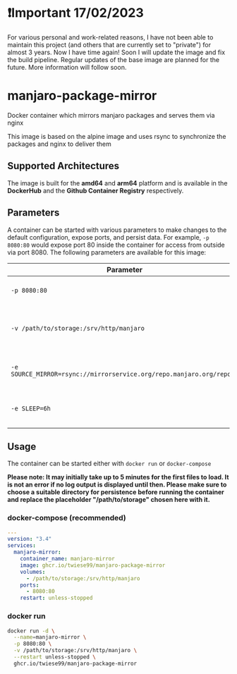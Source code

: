 # ❗Important 17/02/2023
For various personal and work-related reasons, I have not been able to maintain this project (and others that are currently set to "private") for almost 3 years. Now I have time again! Soon I will update the image and fix the build pipeline. Regular updates of the base image are planned for the future. More information will follow soon.

# manjaro-package-mirror
Docker container which mirrors manjaro packages and serves them via nginx

This image is based on the alpine image and uses rsync to synchronize the packages and nginx to deliver them

## Supported Architectures
The image is built for the **amd64** and **arm64** platform and is available in the **DockerHub** and the **Github Container Registry** respectively.

## Parameters
A container can be started with various parameters to make changes to the default configuration, expose ports, and persist data. For example, `-p 8080:80` would expose port 80 inside the container for access from outside via port 8080. The following parameters are available for this image:

| Parameter                                                            | Function                                                    |
| -------------------------------------------------------------------- | ----------------------------------------------------------- |
| `-p 8080:80`                                                         | Binds container port 80 to host port 8080                   |
| `-v /path/to/storage:/srv/http/manjaro`                              | Persists the package repository data under /path/to/storage |
| `-e SOURCE_MIRROR=rsync://mirrorservice.org/repo.manjaro.org/repos/` | Allows to use another mirror for synchronization            |
| `-e SLEEP=6h`                                                        | Adjusts the pause time between synchronizations             |

## Usage
The container can be started either with `docker run` or `docker-compose`

**Please note: It may initially take up to 5 minutes for the first files to load. It is not an error if no log output is displayed until then. Please make sure to choose a suitable directory for persistence before running the container and replace the placeholder "/path/to/storage" chosen here with it.**

### docker-compose (recommended)
````yaml
---
version: "3.4"
services:
  manjaro-mirror:
    container_name: manjaro-mirror
    image: ghcr.io/twiese99/manjaro-package-mirror
    volumes:
      - /path/to/storage:/srv/http/manjaro
    ports:
      - 8080:80
    restart: unless-stopped
````

### docker run
````bash
docker run -d \
  --name=manjaro-mirror \
  -p 8080:80 \
  -v /path/to/storage:/srv/http/manjaro \
  --restart unless-stopped \
  ghcr.io/twiese99/manjaro-package-mirror
````




